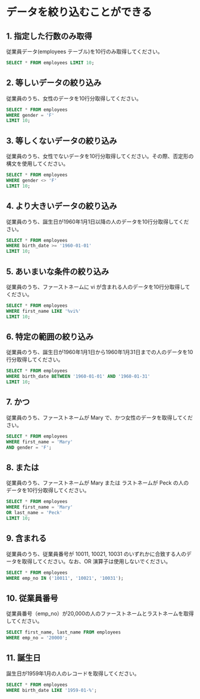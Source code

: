 # データを絞り込むことができる

## 1. 指定した行数のみ取得

従業員データ(employees テーブル)を10行のみ取得してください。

```sql
SELECT * FROM employees LIMIT 10;
```

## 2. 等しいデータの絞り込み

従業員のうち、女性のデータを10行分取得してください。

```sql
SELECT * FROM employees
WHERE gender = 'F'
LIMIT 10;
```

## 3. 等しくないデータの絞り込み

従業員のうち、女性でないデータを10行分取得してください。その際、否定形の構文を使用してください。

```sql
SELECT * FROM employees
WHERE gender <> 'F'
LIMIT 10;
```

## 4. より大きいデータの絞り込み

従業員のうち、誕生日が1960年1月1日以降の人のデータを10行分取得してください。

```sql
SELECT * FROM employees
WHERE birth_date >= '1960-01-01'
LIMIT 10;
```

## 5. あいまいな条件の絞り込み

従業員のうち、ファーストネームに vi が含まれる人のデータを10行分取得してください。

```sql
SELECT * FROM employees
WHERE first_name LIKE '%vi%'
LIMIT 10;
```

## 6. 特定の範囲の絞り込み

従業員のうち、誕生日が1960年1月1日から1960年1月31日までの人のデータを10行分取得してください。

```sql
SELECT * FROM employees
WHERE birth_date BETWEEN '1960-01-01' AND '1960-01-31'
LIMIT 10;
```

## 7. かつ

従業員のうち、ファーストネームが Mary で、かつ女性のデータを取得してください。

```sql
SELECT * FROM employees
WHERE first_name = 'Mary'
AND gender = 'F';
```

## 8. または

従業員のうち、ファーストネームが Mary または ラストネームが Peck の人のデータを10行分取得してください。

```sql
SELECT * FROM employees
WHERE first_name = 'Mary'
OR last_name = 'Peck'
LIMIT 10;
```

## 9. 含まれる

従業員のうち、従業員番号が 10011, 10021, 10031 のいずれかに合致する人のデータを取得してください。なお、OR 演算子は使用しないでください。

```sql
SELECT * FROM employees
WHERE emp_no IN ('10011', '10021', '10031');
```

## 10. 従業員番号

従業員番号（emp_no）が20,000の人のファーストネームとラストネームを取得してください。

```sql
SELECT first_name, last_name FROM employees
WHERE emp_no = '20000';
```

## 11. 誕生日

誕生日が1959年1月の人のレコードを取得してください。

```sql
SELECT * FROM employees
WHERE birth_date LIKE '1959-01-%';
```
